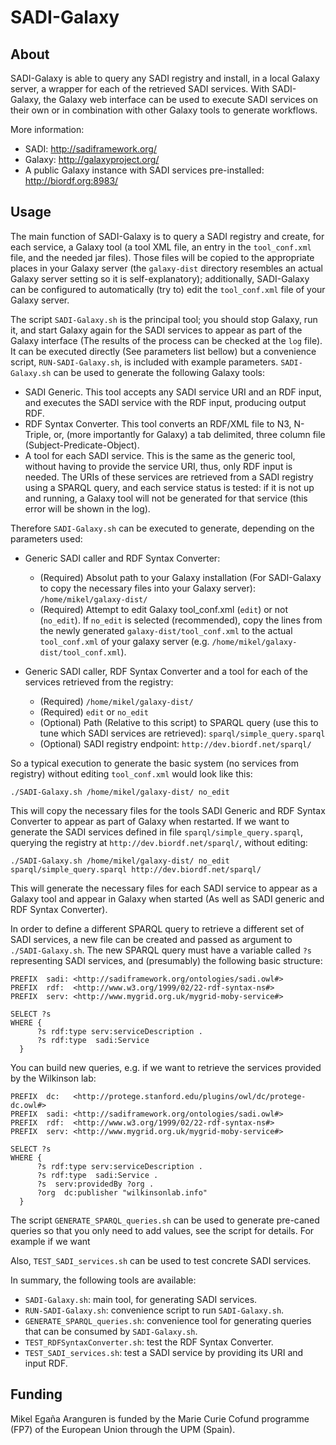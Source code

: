 SADI-Galaxy
===========

About
-----

SADI-Galaxy is able to query any SADI registry and install, in a local Galaxy server, a wrapper for each of the retrieved SADI services. With SADI-Galaxy, the Galaxy web interface can be used to execute SADI services on their own or in combination with other Galaxy tools to generate workflows. 

More information:

* SADI: http://sadiframework.org/ 
* Galaxy: http://galaxyproject.org/
* A public Galaxy instance with SADI services pre-installed: http://biordf.org:8983/

Usage
-----

The main function of SADI-Galaxy is to query a SADI registry and create, for each service, a Galaxy tool (a tool XML file, an entry in the `tool_conf.xml` file, and the needed jar files). Those files will be copied to the appropriate places in your Galaxy server (the `galaxy-dist` directory resembles an actual Galaxy server setting so it is self-explanatory); additionally, SADI-Galaxy can be configured to automatically (try to) edit the `tool_conf.xml` file of your Galaxy server.

The script `SADI-Galaxy.sh` is the principal tool; you should stop Galaxy, run it, and start Galaxy again for the SADI services to appear as part of the Galaxy interface (The results of the process can be checked at the `log` file). It can be executed directly (See parameters list bellow) but a convenience script, `RUN-SADI-Galaxy.sh`, is included with example parameters. `SADI-Galaxy.sh` can be used to generate the following Galaxy tools:

* SADI Generic. This tool accepts any SADI service URI and an RDF input, and executes the SADI service with the RDF input, producing output RDF.
* RDF Syntax Converter. This tool converts an RDF/XML file to N3, N-Triple, or, (more importantly for Galaxy) a tab delimited, three column file (Subject-Predicate-Object).
* A tool for each SADI service. This is the same as the generic tool, without having to provide the service URI, thus, only RDF input is needed. The URIs of these services are retrieved from a SADI registry using a SPARQL query, and each service status is tested: if it is not up and running, a Galaxy tool will not be generated for that service (this error will be shown in the log).

Therefore `SADI-Galaxy.sh` can be executed to generate, depending on the parameters used:

* Generic SADI caller and RDF Syntax Converter: 

  * (Required) Absolut path to your Galaxy installation (For SADI-Galaxy to copy the necessary files into your Galaxy server): `/home/mikel/galaxy-dist/`
  * (Required) Attempt to edit Galaxy tool_conf.xml (`edit`) or not (`no_edit`). If `no_edit` is selected (recommended), copy the lines from the newly generated `galaxy-dist/tool_conf.xml` to the actual `tool_conf.xml` of your galaxy server (e.g. `/home/mikel/galaxy-dist/tool_conf.xml`). 

* Generic SADI caller, RDF Syntax Converter and a tool for each of the services retrieved from the registry:

  * (Required) `/home/mikel/galaxy-dist/`
  * (Required) `edit` or `no_edit` 
  * (Optional) Path (Relative to this script) to SPARQL query (use this to tune which SADI services are retrieved): `sparql/simple_query.sparql`
  * (Optional) SADI registry endpoint: `http://dev.biordf.net/sparql/`

So a typical execution to generate the basic system (no services from registry) without editing `tool_conf.xml` would look like this:

`./SADI-Galaxy.sh /home/mikel/galaxy-dist/ no_edit`

This will copy the necessary files for the tools SADI Generic and RDF Syntax Converter to appear as part of Galaxy when restarted. If we want to generate the SADI services defined in file `sparql/simple_query.sparql`, querying the registry at `http://dev.biordf.net/sparql/`, without editing:

`./SADI-Galaxy.sh /home/mikel/galaxy-dist/ no_edit sparql/simple_query.sparql http://dev.biordf.net/sparql/`

This will generate the necessary files for each SADI service to appear as a Galaxy tool and appear in Galaxy when started (As well as SADI generic and RDF Syntax Converter).

In order to define a different SPARQL query to retrieve a different set of SADI services, a new file can be created and passed as argument to `./SADI-Galaxy.sh`. The new SPARQL query must have a variable called `?s` representing SADI services, and (presumably) the following basic structure:

```
PREFIX  sadi: <http://sadiframework.org/ontologies/sadi.owl#>
PREFIX  rdf:  <http://www.w3.org/1999/02/22-rdf-syntax-ns#>
PREFIX  serv: <http://www.mygrid.org.uk/mygrid-moby-service#>

SELECT ?s
WHERE { 
	  ?s rdf:type serv:serviceDescription .
	  ?s rdf:type  sadi:Service 
  }
```

You can build new queries, e.g. if we want to retrieve the services provided by the Wilkinson lab:

```
PREFIX  dc:   <http://protege.stanford.edu/plugins/owl/dc/protege-dc.owl#>
PREFIX  sadi: <http://sadiframework.org/ontologies/sadi.owl#>
PREFIX  rdf:  <http://www.w3.org/1999/02/22-rdf-syntax-ns#>
PREFIX  serv: <http://www.mygrid.org.uk/mygrid-moby-service#>

SELECT ?s
WHERE { 
	  ?s rdf:type serv:serviceDescription .
	  ?s rdf:type  sadi:Service .
	  ?s  serv:providedBy ?org .
	  ?org  dc:publisher "wilkinsonlab.info"
  }
```

The script `GENERATE_SPARQL_queries.sh` can be used to generate pre-caned queries so that you only need to add values, see the script for details. For example if we want 

Also, `TEST_SADI_services.sh` can be used to test concrete SADI services.

In summary, the following tools are available:

* `SADI-Galaxy.sh`: main tool, for generating SADI services.
* `RUN-SADI-Galaxy.sh`: convenience script to run `SADI-Galaxy.sh`.
* `GENERATE_SPARQL_queries.sh`: convenience tool for generating queries that can be consumed by `SADI-Galaxy.sh`.      
* `TEST_RDFSyntaxConverter.sh`: test the RDF Syntax Converter. 
* `TEST_SADI_services.sh`: test a SADI service by providing its URI and input RDF.

Funding
-------

Mikel Egaña Aranguren is funded by the Marie Curie Cofund programme (FP7) of the European Union through the UPM (Spain).
